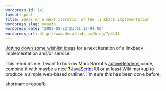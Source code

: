 ```yaml
--- 
wordpress_id: 141
layout: post
title: Ideas on a next iteration of the linkback implementation
wordpress_slug: oooafb
wordpress_date: "2002-05-22T21:01:13-04:00"
wordpress_url: http://www.decafbad.com/blog/?p=141
---
```

<p><a href="http://www.decafbad.com/twiki/bin/view/Main/ShowReferersNextGen">Jotting down some wishlist ideas</a> for a next iteration of a linkback implementation and/or service.</p>
<p>This reminds me:  I want to borrow Marc Barrot's <a href="http://radio.weblogs.com/0104487/outlines/activeRenderer.html">activeRenderer</a> code, combine it with maybe a nice <span style='background : #FFFFCE;'><a href="http://www.decafbad.com/twiki/bin/edit/Main/JavaScript?topicparent=Main.FilterData"><b>?</b></a><font color="#0000FF">JavaScript</font></span> UI or at least Wiki markup to produce a simple web-based outliner.  I'm sure this has been done before.</p>
<!--more-->
shortname=oooafb

